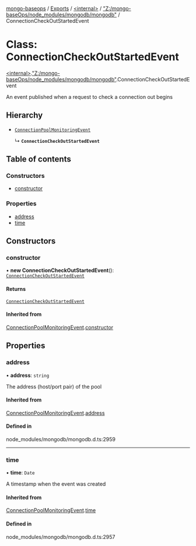 [mongo-baseops](../README.md) / [Exports](../modules.md) / [\<internal\>](../modules/internal_.md) / ["Z:/mongo-baseOps/node\_modules/mongodb/mongodb"](../modules/internal_._Z__mongo_baseOps_node_modules_mongodb_mongodb_.md) / ConnectionCheckOutStartedEvent

# Class: ConnectionCheckOutStartedEvent

[\<internal\>](../modules/internal_.md).["Z:/mongo-baseOps/node\_modules/mongodb/mongodb"](../modules/internal_._Z__mongo_baseOps_node_modules_mongodb_mongodb_.md).ConnectionCheckOutStartedEvent

An event published when a request to check a connection out begins

## Hierarchy

- [`ConnectionPoolMonitoringEvent`](internal_._Z__mongo_baseOps_node_modules_mongodb_mongodb_.ConnectionPoolMonitoringEvent.md)

  ↳ **`ConnectionCheckOutStartedEvent`**

## Table of contents

### Constructors

- [constructor](internal_._Z__mongo_baseOps_node_modules_mongodb_mongodb_.ConnectionCheckOutStartedEvent.md#constructor)

### Properties

- [address](internal_._Z__mongo_baseOps_node_modules_mongodb_mongodb_.ConnectionCheckOutStartedEvent.md#address)
- [time](internal_._Z__mongo_baseOps_node_modules_mongodb_mongodb_.ConnectionCheckOutStartedEvent.md#time)

## Constructors

### constructor

• **new ConnectionCheckOutStartedEvent**(): [`ConnectionCheckOutStartedEvent`](internal_._Z__mongo_baseOps_node_modules_mongodb_mongodb_.ConnectionCheckOutStartedEvent.md)

#### Returns

[`ConnectionCheckOutStartedEvent`](internal_._Z__mongo_baseOps_node_modules_mongodb_mongodb_.ConnectionCheckOutStartedEvent.md)

#### Inherited from

[ConnectionPoolMonitoringEvent](internal_._Z__mongo_baseOps_node_modules_mongodb_mongodb_.ConnectionPoolMonitoringEvent.md).[constructor](internal_._Z__mongo_baseOps_node_modules_mongodb_mongodb_.ConnectionPoolMonitoringEvent.md#constructor)

## Properties

### address

• **address**: `string`

The address (host/port pair) of the pool

#### Inherited from

[ConnectionPoolMonitoringEvent](internal_._Z__mongo_baseOps_node_modules_mongodb_mongodb_.ConnectionPoolMonitoringEvent.md).[address](internal_._Z__mongo_baseOps_node_modules_mongodb_mongodb_.ConnectionPoolMonitoringEvent.md#address)

#### Defined in

node_modules/mongodb/mongodb.d.ts:2959

___

### time

• **time**: `Date`

A timestamp when the event was created

#### Inherited from

[ConnectionPoolMonitoringEvent](internal_._Z__mongo_baseOps_node_modules_mongodb_mongodb_.ConnectionPoolMonitoringEvent.md).[time](internal_._Z__mongo_baseOps_node_modules_mongodb_mongodb_.ConnectionPoolMonitoringEvent.md#time)

#### Defined in

node_modules/mongodb/mongodb.d.ts:2957
